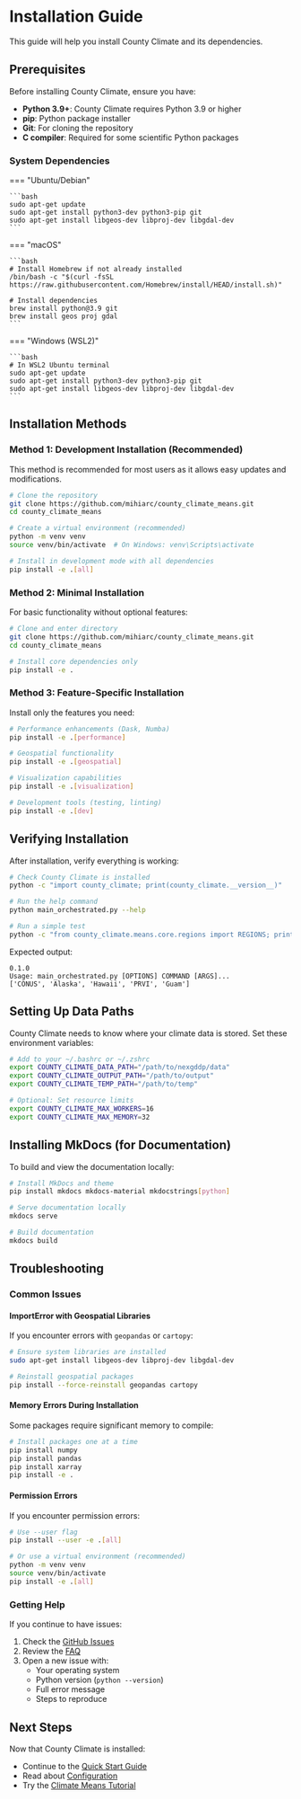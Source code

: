 # Installation Guide

This guide will help you install County Climate and its dependencies.

## Prerequisites

Before installing County Climate, ensure you have:

- **Python 3.9+**: County Climate requires Python 3.9 or higher
- **pip**: Python package installer
- **Git**: For cloning the repository
- **C compiler**: Required for some scientific Python packages

### System Dependencies

=== "Ubuntu/Debian"

    ```bash
    sudo apt-get update
    sudo apt-get install python3-dev python3-pip git
    sudo apt-get install libgeos-dev libproj-dev libgdal-dev
    ```

=== "macOS"

    ```bash
    # Install Homebrew if not already installed
    /bin/bash -c "$(curl -fsSL https://raw.githubusercontent.com/Homebrew/install/HEAD/install.sh)"
    
    # Install dependencies
    brew install python@3.9 git
    brew install geos proj gdal
    ```

=== "Windows (WSL2)"

    ```bash
    # In WSL2 Ubuntu terminal
    sudo apt-get update
    sudo apt-get install python3-dev python3-pip git
    sudo apt-get install libgeos-dev libproj-dev libgdal-dev
    ```

## Installation Methods

### Method 1: Development Installation (Recommended)

This method is recommended for most users as it allows easy updates and modifications.

```bash
# Clone the repository
git clone https://github.com/mihiarc/county_climate_means.git
cd county_climate_means

# Create a virtual environment (recommended)
python -m venv venv
source venv/bin/activate  # On Windows: venv\Scripts\activate

# Install in development mode with all dependencies
pip install -e .[all]
```

### Method 2: Minimal Installation

For basic functionality without optional features:

```bash
# Clone and enter directory
git clone https://github.com/mihiarc/county_climate_means.git
cd county_climate_means

# Install core dependencies only
pip install -e .
```

### Method 3: Feature-Specific Installation

Install only the features you need:

```bash
# Performance enhancements (Dask, Numba)
pip install -e .[performance]

# Geospatial functionality
pip install -e .[geospatial]

# Visualization capabilities
pip install -e .[visualization]

# Development tools (testing, linting)
pip install -e .[dev]
```

## Verifying Installation

After installation, verify everything is working:

```bash
# Check County Climate is installed
python -c "import county_climate; print(county_climate.__version__)"

# Run the help command
python main_orchestrated.py --help

# Run a simple test
python -c "from county_climate.means.core.regions import REGIONS; print(list(REGIONS.keys()))"
```

Expected output:
```
0.1.0
Usage: main_orchestrated.py [OPTIONS] COMMAND [ARGS]...
['CONUS', 'Alaska', 'Hawaii', 'PRVI', 'Guam']
```

## Setting Up Data Paths

County Climate needs to know where your climate data is stored. Set these environment variables:

```bash
# Add to your ~/.bashrc or ~/.zshrc
export COUNTY_CLIMATE_DATA_PATH="/path/to/nexgddp/data"
export COUNTY_CLIMATE_OUTPUT_PATH="/path/to/output"
export COUNTY_CLIMATE_TEMP_PATH="/path/to/temp"

# Optional: Set resource limits
export COUNTY_CLIMATE_MAX_WORKERS=16
export COUNTY_CLIMATE_MAX_MEMORY=32
```

## Installing MkDocs (for Documentation)

To build and view the documentation locally:

```bash
# Install MkDocs and theme
pip install mkdocs mkdocs-material mkdocstrings[python]

# Serve documentation locally
mkdocs serve

# Build documentation
mkdocs build
```

## Troubleshooting

### Common Issues

#### ImportError with Geospatial Libraries

If you encounter errors with `geopandas` or `cartopy`:

```bash
# Ensure system libraries are installed
sudo apt-get install libgeos-dev libproj-dev libgdal-dev

# Reinstall geospatial packages
pip install --force-reinstall geopandas cartopy
```

#### Memory Errors During Installation

Some packages require significant memory to compile:

```bash
# Install packages one at a time
pip install numpy
pip install pandas
pip install xarray
pip install -e .
```

#### Permission Errors

If you encounter permission errors:

```bash
# Use --user flag
pip install --user -e .[all]

# Or use a virtual environment (recommended)
python -m venv venv
source venv/bin/activate
pip install -e .[all]
```

### Getting Help

If you continue to have issues:

1. Check the [GitHub Issues](https://github.com/mihiarc/county_climate_means/issues)
2. Review the [FAQ](../guides/faq.md)
3. Open a new issue with:
   - Your operating system
   - Python version (`python --version`)
   - Full error message
   - Steps to reproduce

## Next Steps

Now that County Climate is installed:

- Continue to the [Quick Start Guide](quickstart.md)
- Read about [Configuration](configuration.md)
- Try the [Climate Means Tutorial](../tutorials/climate-means.md)